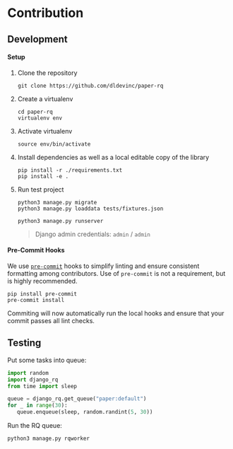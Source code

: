 # Contribution

## Development

#### Setup

1. Clone the repository
    ```shell
    git clone https://github.com/dldevinc/paper-rq
    ```
1. Create a virtualenv
    ```shell
    cd paper-rq
    virtualenv env
    ```
1. Activate virtualenv
    ```shell
    source env/bin/activate
    ```
1. Install dependencies as well as a local editable copy of the library
    ```shell
    pip install -r ./requirements.txt
    pip install -e .
    ```
1. Run test project

    ```shell
    python3 manage.py migrate
    python3 manage.py loaddata tests/fixtures.json
    ```

    ```shell
    python3 manage.py runserver
    ```

    > Django admin credentials: `admin` / `admin`

#### Pre-Commit Hooks

We use [`pre-commit`](https://pre-commit.com/) hooks to simplify linting
and ensure consistent formatting among contributors. Use of `pre-commit`
is not a requirement, but is highly recommended.

```shell
pip install pre-commit
pre-commit install
```

Commiting will now automatically run the local hooks and ensure that
your commit passes all lint checks.

## Testing

Put some tasks into queue:

```python
import random
import django_rq
from time import sleep

queue = django_rq.get_queue("paper:default")
for _ in range(30):
   queue.enqueue(sleep, random.randint(5, 30))
```

Run the RQ queue:
```shell
python3 manage.py rqworker
```
